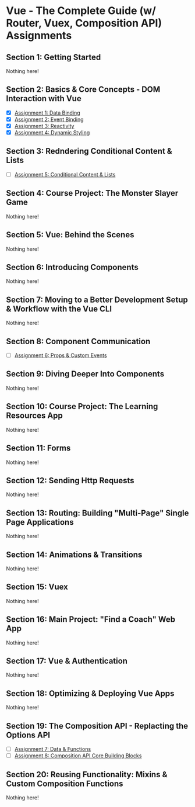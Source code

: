 # Vue - The Complete Guide (w/ Router, Vuex, Composition API) Assignments

## Section 1: Getting Started

Nothing here!

## Section 2: Basics & Core Concepts - DOM Interaction with Vue

- [x] [Assignment 1: Data Binding](https://github.com/romanstrazanec/vue-course/tree/master/Assignments/01-Data-Binding)
- [x] [Assignment 2: Event Binding](https://github.com/romanstrazanec/vue-course/tree/master/Assignments/02-Event-Binding)
- [x] [Assignment 3: Reactivity](https://github.com/romanstrazanec/vue-course/tree/master/Assignments/03-Reactivity)
- [x] [Assignment 4: Dynamic Styling](https://github.com/romanstrazanec/vue-course/tree/master/Assignments/04-Dynamic-Styling)

## Section 3: Redndering Conditional Content & Lists

- [ ] [Assignment 5: Conditional Content & Lists](https://github.com/romanstrazanec/vue-course/tree/master/Assignments/05-Conditional-Content-And-Lists)

## Section 4: Course Project: The Monster Slayer Game

Nothing here!

## Section 5: Vue: Behind the Scenes

Nothing here!

## Section 6: Introducing Components

Nothing here!

## Section 7: Moving to a Better Development Setup & Workflow with the Vue CLI

Nothing here!

## Section 8: Component Communication

- [ ] [Assignment 6: Props & Custom Events](https://github.com/romanstrazanec/vue-course/tree/master/Assignments/06-Props-And-Custom-Events)

## Section 9: Diving Deeper Into Components

Nothing here!

## Section 10: Course Project: The Learning Resources App

Nothing here!

## Section 11: Forms

Nothing here!

## Section 12: Sending Http Requests

Nothing here!

## Section 13: Routing: Building "Multi-Page" Single Page Applications

Nothing here!


## Section 14: Animations & Transitions

Nothing here!


## Section 15: Vuex

Nothing here!


## Section 16: Main Project: "Find a Coach" Web App

Nothing here!


## Section 17: Vue & Authentication

Nothing here!


## Section 18: Optimizing & Deploying Vue Apps

Nothing here!


## Section 19: The Composition API - Replacting the Options API

- [ ] [Assignment 7: Data & Functions](https://github.com/romanstrazanec/vue-course/tree/master/Assignments/07-Data-And-Functions)
- [ ] [Assignment 8: Composition API Core Building Blocks](https://github.com/romanstrazanec/vue-course/tree/master/Assignments/08-Composition-API-Core-Building-Blocks)

## Section 20: Reusing Functionality: Mixins & Custom Composition Functions

Nothing here!
